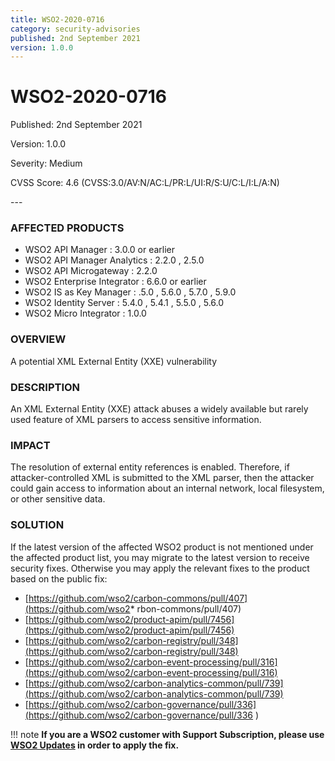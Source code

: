 ```yaml
---
title: WSO2-2020-0716
category: security-advisories
published: 2nd September 2021
version: 1.0.0
---
```


# WSO2-2020-0716

<p class="doc-version">Published: 2nd September 2021</p>
<p class="doc-version">Version: 1.0.0</p>
<p class="doc-version">Severity: Medium</p>
<p class="doc-version">CVSS Score: 4.6 (CVSS:3.0/AV:N/AC:L/PR:L/UI:R/S:U/C:L/I:L/A:N)</p>
---

### AFFECTED PRODUCTS

* WSO2 API Manager : 3.0.0 or earlier
* WSO2 API Manager Analytics : 2.2.0 , 2.5.0
* WSO2 API Microgateway : 2.2.0
* WSO2 Enterprise Integrator : 6.6.0 or earlier
* WSO2 IS as Key Manager : .5.0 , 5.6.0 , 5.7.0 , 5.9.0
* WSO2 Identity Server : 5.4.0 , 5.4.1 , 5.5.0 , 5.6.0
* WSO2 Micro Integrator : 1.0.0


### OVERVIEW
A potential XML External Entity (XXE) vulnerability


### DESCRIPTION
An XML External Entity (XXE) attack abuses a widely available but rarely used feature of XML parsers to access sensitive information.


### IMPACT
The resolution of external entity references is enabled. Therefore, if attacker-controlled XML is submitted to the XML parser, then the attacker could gain access to information about an internal network, local filesystem, or other sensitive data.


### SOLUTION
If the latest version of the affected WSO2 product is not mentioned under the affected product list, you may migrate to the latest version to receive security fixes. Otherwise you may apply the relevant fixes to the product based on the public fix: 

* [https://github.com/wso2/carbon-commons/pull/407](https://github.com/wso2* rbon-commons/pull/407)
* [https://github.com/wso2/product-apim/pull/7456](https://github.com/wso2/product-apim/pull/7456)
* [https://github.com/wso2/carbon-registry/pull/348](https://github.com/wso2/carbon-registry/pull/348)
* [https://github.com/wso2/carbon-event-processing/pull/316](https://github.com/wso2/carbon-event-processing/pull/316)
* [https://github.com/wso2/carbon-analytics-common/pull/739](https://github.com/wso2/carbon-analytics-common/pull/739)
* [https://github.com/wso2/carbon-governance/pull/336](https://github.com/wso2/carbon-governance/pull/336
)


!!! note
    **If you are a WSO2 customer with Support Subscription, please use [WSO2 Updates](https://wso2.com/updates/) in order to apply the fix.**